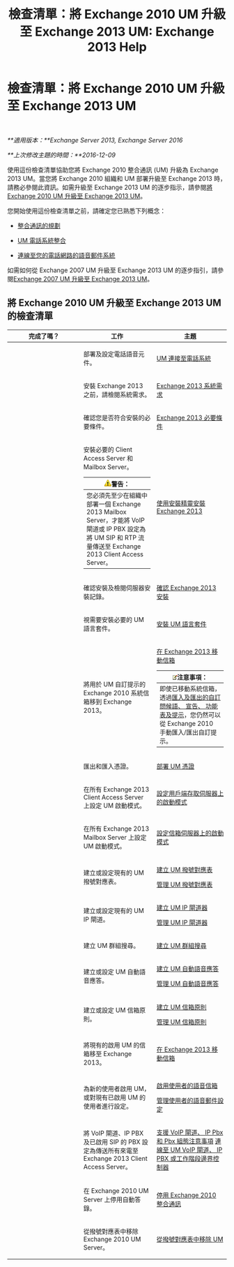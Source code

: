 ﻿---
title: '檢查清單：將 Exchange 2010 UM 升級至 Exchange 2013 UM: Exchange 2013 Help'
TOCTitle: 檢查清單：將 Exchange 2010 UM 升級至 Exchange 2013 UM
ms:assetid: 799bd1b1-a918-4bd8-911e-e6ca08bd7b52
ms:mtpsurl: https://technet.microsoft.com/zh-tw/library/Dn169228(v=EXCHG.150)
ms:contentKeyID: 54652593
ms.date: 05/21/2018
mtps_version: v=EXCHG.150
ms.translationtype: MT
---

# 檢查清單：將 Exchange 2010 UM 升級至 Exchange 2013 UM

 

_**適用版本：**Exchange Server 2013, Exchange Server 2016_

_**上次修改主題的時間：**2016-12-09_

使用這份檢查清單協助您將 Exchange 2010 整合通訊 (UM) 升級為 Exchange 2013 UM。當您將 Exchange 2010 組織和 UM 部署升級至 Exchange 2013 時，請務必參閱此資訊。如需升級至 Exchange 2013 UM 的逐步指示，請參閱[將 Exchange 2010 UM 升級至 Exchange 2013 UM](upgrade-exchange-2010-um-to-exchange-2013-um-exchange-2013-help.md)。

您開始使用這份檢查清單之前，請確定您已熟悉下列概念：

  - [整合通訊的規劃](planning-for-unified-messaging-exchange-2013-help.md)

  - [UM 電話系統整合](telephone-system-integration-with-um-exchange-2013-help.md)

  - [連線至您的電話網路的語音郵件系統](connect-your-voice-mail-system-to-your-telephone-network-exchange-2013-help.md)

如需如何從 Exchange 2007 UM 升級至 Exchange 2013 UM 的逐步指引，請參閱[Exchange 2007 UM 升級至 Exchange 2013 UM](upgrade-exchange-2007-um-to-exchange-2013-um-exchange-2013-help.md)。

## 將 Exchange 2010 UM 升級至 Exchange 2013 UM 的檢查清單


<table>
<colgroup>
<col style="width: 33%" />
<col style="width: 33%" />
<col style="width: 33%" />
</colgroup>
<thead>
<tr class="header">
<th>完成了嗎？</th>
<th>工作</th>
<th>主題</th>
</tr>
</thead>
<tbody>
<tr class="odd">
<td><p></p></td>
<td><p>部署及設定電話語音元件。</p></td>
<td><p><a href="connect-um-to-your-telephone-system-exchange-2013-help.md">UM 連接至電話系統</a></p></td>
</tr>
<tr class="even">
<td><p></p></td>
<td><p>安裝 Exchange 2013 之前，請檢閱系統需求。</p></td>
<td><p><a href="exchange-2013-system-requirements-exchange-2013-help.md">Exchange 2013 系統需求</a></p></td>
</tr>
<tr class="odd">
<td><p></p></td>
<td><p>確認您是否符合安裝的必要條件。</p></td>
<td><p><a href="exchange-2013-prerequisites-exchange-2013-help.md">Exchange 2013 必要條件</a></p></td>
</tr>
<tr class="even">
<td><p></p></td>
<td><p>安裝必要的 Client Access Server 和 Mailbox Server。</p>
<table>
<thead>
<tr class="header">
<th><img src="images/Bb125224.warning(EXCHG.150).gif" title="警告" alt="警告" />警告：</th>
</tr>
</thead>
<tbody>
<tr class="odd">
<td>您必須先至少在組織中部署一個 Exchange 2013 Mailbox Server，才能將 VoIP 閘道或 IP PBX 設定為將 UM SIP 和 RTP 流量傳送至 Exchange 2013 Client Access Server。</td>
</tr>
</tbody>
</table>

</td>
<td><p><a href="install-exchange-2013-using-the-setup-wizard-exchange-2013-help.md">使用安裝精靈安裝 Exchange 2013</a></p></td>
</tr>
<tr class="odd">
<td><p></p></td>
<td><p>確認安裝及檢閱伺服器安裝記錄。</p></td>
<td><p><a href="verify-an-exchange-2013-installation-exchange-2013-help.md">確認 Exchange 2013 安裝</a></p></td>
</tr>
<tr class="even">
<td><p></p></td>
<td><p>視需要安裝必要的 UM 語言套件。</p></td>
<td><p><a href="install-a-um-language-pack-exchange-2013-help.md">安裝 UM 語言套件</a></p></td>
</tr>
<tr class="odd">
<td><p></p></td>
<td><p>將用於 UM 自訂提示的 Exchange 2010 系統信箱移到 Exchange 2013。</p></td>
<td><p><a href="mailbox-moves-in-exchange-2013-exchange-2013-help.md">在 Exchange 2013 移動信箱</a></p>
<table>
<thead>
<tr class="header">
<th><img src="images/Bb124558.note(EXCHG.150).gif" title="注意事項" alt="注意事項" />注意事項：</th>
</tr>
</thead>
<tbody>
<tr class="odd">
<td>即使已移動系統信箱，透過<a href="import-and-export-custom-greetings-announcements-menus-and-prompts-exchange-2013-help.md">匯入及匯出的自訂問候語、 宣告、 功能表及提示</a>，您仍然可以從 Exchange 2010 手動匯入/匯出自訂提示。</td>
</tr>
</tbody>
</table>

</td>
</tr>
<tr class="even">
<td><p></p></td>
<td><p>匯出和匯入憑證。</p></td>
<td><p><a href="deploying-certificates-for-um-exchange-2013-help.md">部署 UM 憑證</a></p></td>
</tr>
<tr class="odd">
<td><p></p></td>
<td><p>在所有 Exchange 2013 Client Access Server 上設定 UM 啟動模式。</p></td>
<td><p><a href="configure-the-startup-mode-on-a-client-access-server-exchange-2013-help.md">設定用戶端存取伺服器上的啟動模式</a></p></td>
</tr>
<tr class="even">
<td><p></p></td>
<td><p>在所有 Exchange 2013 Mailbox Server 上設定 UM 啟動模式。</p></td>
<td><p><a href="configure-the-startup-mode-on-a-mailbox-server-exchange-2013-help.md">設定信箱伺服器上的啟動模式</a></p></td>
</tr>
<tr class="odd">
<td><p></p></td>
<td><p>建立或設定現有的 UM 撥號對應表。</p></td>
<td><p><a href="create-a-um-dial-plan-exchange-2013-help.md">建立 UM 撥號對應表</a></p>
<p><a href="manage-a-um-dial-plan-exchange-2013-help.md">管理 UM 撥號對應表</a></p></td>
</tr>
<tr class="even">
<td><p></p></td>
<td><p>建立或設定現有的 UM IP 閘道。</p></td>
<td><p><a href="create-a-um-ip-gateway-exchange-2013-help.md">建立 UM IP 閘道器</a></p>
<p><a href="manage-a-um-ip-gateway-exchange-2013-help.md">管理 UM IP 閘道器</a></p></td>
</tr>
<tr class="odd">
<td><p></p></td>
<td><p>建立 UM 群組搜尋。</p></td>
<td><p><a href="create-a-um-hunt-group-exchange-2013-help.md">建立 UM 群組搜尋</a></p></td>
</tr>
<tr class="even">
<td><p></p></td>
<td><p>建立或設定 UM 自動語音應答。</p></td>
<td><p><a href="create-a-um-auto-attendant-exchange-2013-help.md">建立 UM 自動語音應答</a></p>
<p><a href="manage-a-um-auto-attendant-exchange-2013-help.md">管理 UM 自動語音應答</a></p></td>
</tr>
<tr class="odd">
<td><p></p></td>
<td><p>建立或設定 UM 信箱原則。</p></td>
<td><p><a href="create-a-um-mailbox-policy-exchange-2013-help.md">建立 UM 信箱原則</a></p>
<p><a href="manage-a-um-mailbox-policy-exchange-2013-help.md">管理 UM 信箱原則</a></p></td>
</tr>
<tr class="even">
<td><p></p></td>
<td><p>將現有的啟用 UM 的信箱移至 Exchange 2013。</p></td>
<td><p><a href="mailbox-moves-in-exchange-2013-exchange-2013-help.md">在 Exchange 2013 移動信箱</a></p></td>
</tr>
<tr class="odd">
<td><p></p></td>
<td><p>為新的使用者啟用 UM，或對現有已啟用 UM 的使用者進行設定。</p></td>
<td><p><a href="enable-a-user-for-voice-mail-exchange-2013-help.md">啟用使用者的語音信箱</a></p>
<p><a href="manage-voice-mail-settings-for-a-user-exchange-2013-help.md">管理使用者的語音郵件設定</a></p></td>
</tr>
<tr class="even">
<td><p></p></td>
<td><p>將 VoIP 閘道、IP PBX 及已啟用 SIP 的 PBX 設定為傳送所有來電至 Exchange 2013 Client Access Server。</p></td>
<td><p><a href="configuration-notes-for-supported-voip-gateways-ip-pbxs-and-pbxs-exchange-2013-help.md">支援 VoIP 閘道、 IP Pbx 和 Pbx 組態注意事項</a> <a href="connect-a-voip-gateway-ip-pbx-or-session-border-controller-to-um-exchange-2013-help.md">連線至 UM VoIP 閘道、 IP PBX 或工作階段邊界控制器</a></p></td>
</tr>
<tr class="odd">
<td><p></p></td>
<td><p>在 Exchange 2010 UM Server 上停用自動答錄。</p></td>
<td><p><a href="https://go.microsoft.com/fwlink/p/?linkid=296335">停用 Exchange 2010 整合通訊</a></p></td>
</tr>
<tr class="even">
<td><p></p></td>
<td><p>從撥號對應表中移除 Exchange 2010 UM Server。</p></td>
<td><p><a href="https://go.microsoft.com/fwlink/p/?linkid=296336">從撥號對應表中移除 UM</a></p></td>
</tr>
</tbody>
</table>

